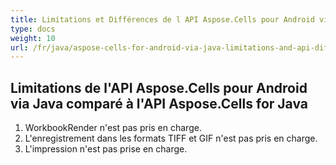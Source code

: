 ```yaml
---
title: Limitations et Différences de l API Aspose.Cells pour Android via Java
type: docs
weight: 10
url: /fr/java/aspose-cells-for-android-via-java-limitations-and-api-differences/
---
```


## **Limitations de l'API Aspose.Cells pour Android via Java comparé à l'API Aspose.Cells for Java**
1. WorkbookRender n'est pas pris en charge.
1. L'enregistrement dans les formats TIFF et GIF n'est pas pris en charge.
1. L'impression n'est pas prise en charge.
